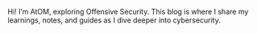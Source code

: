 Hi! I’m AtOM, exploring Offensive Security.
This blog is where I share my learnings, notes, and guides as I dive deeper into cybersecurity.
